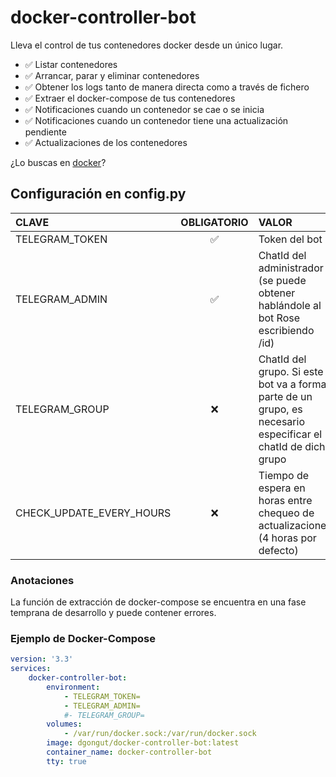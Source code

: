 # docker-controller-bot

Lleva el control de tus contenedores docker desde un único lugar.
 - ✅ Listar contenedores
 - ✅ Arrancar, parar y eliminar contenedores
 - ✅ Obtener los logs tanto de manera directa como a través de fichero
 - ✅ Extraer el docker-compose de tus contenedores
 - ✅ Notificaciones cuando un contenedor se cae o se inicia
 - ✅ Notificaciones cuando un contenedor tiene una actualización pendiente
 - ✅ Actualizaciones de los contenedores

¿Lo buscas en [docker](https://hub.docker.com/r/dgongut/docker-controller-bot)?

## Configuración en config.py
                    
| CLAVE  | OBLIGATORIO | VALOR |
|:------------- |:---------------:| :-------------|
|TELEGRAM_TOKEN |✅| Token del bot |
|TELEGRAM_ADMIN |✅| ChatId del administrador (se puede obtener hablándole al bot Rose escribiendo /id) |
|TELEGRAM_GROUP |❌| ChatId del grupo. Si este bot va a formar parte de un grupo, es necesario especificar el chatId de dicho grupo |
|CHECK_UPDATE_EVERY_HOURS |❌| Tiempo de espera en horas entre chequeo de actualizaciones (4 horas por defecto) | 

### Anotaciones
La función de extracción de docker-compose se encuentra en una fase temprana de desarrollo y puede contener errores.

### Ejemplo de Docker-Compose
```yaml
version: '3.3'
services:
    docker-controller-bot:
        environment:
            - TELEGRAM_TOKEN=
            - TELEGRAM_ADMIN=
            #- TELEGRAM_GROUP=
        volumes:
            - /var/run/docker.sock:/var/run/docker.sock
        image: dgongut/docker-controller-bot:latest
        container_name: docker-controller-bot
        tty: true
```
